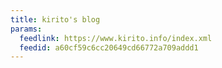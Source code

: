 ```yaml
---
title: kirito's blog
params:
  feedlink: https://www.kirito.info/index.xml
  feedid: a60cf59c6cc20649cd66772a709addd1
---
```

